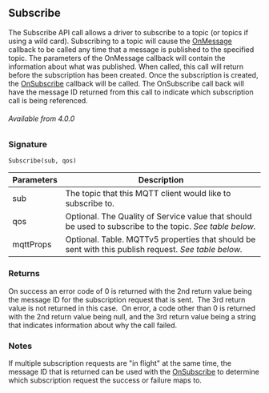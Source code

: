 ## Subscribe

The Subscribe API call allows a driver to subscribe to a topic (or topics if using a wild card).  Subscribing to a topic will cause the [OnMessage][1] callback to be called any time that a message is published to the specified topic.   The parameters of the OnMessage callback will contain the information about what was published.   When called, this call will return before the subscription has been created.   Once the subscription is created, the [OnSubscribe][2] callback will be called.   The OnSubscribe call back will have the message ID returned from this call to indicate which subscription call is being referenced.


###### Available from 4.0.0


### Signature

`Subscribe(sub, qos)`


| Parameters | Description                                                                                              |
| ---------- | -------------------------------------------------------------------------------------------------------- |
| sub        | The topic that this MQTT client would like to subscribe to.                                              |
| qos        | Optional. The Quality of Service value that should be used to subscribe to the topic. _See table below._ |
| mqttProps  | Optional. Table. MQTTv5 properties that should be sent with this publish request.  _See table below._    |


### Returns

On success an error code of 0 is returned with the 2nd return value being the message ID for the subscription request that is sent.  The 3rd return value is not returned in this case.  On error, a code other than 0 is returned with the 2nd return value being null, and the 3rd return value being a string that indicates information about why the call failed.

### Notes

If multiple subscription requests are "in flight" at the same time, the message ID that is returned can be used with the [OnSubscribe][3] to determine which subscription request the success or failure maps to.


[1]:	https://snap-one.github.io/docs-driverworks-api/#mqtt-interface-onmessagehandler
[2]:	https://snap-one.github.io/docs-driverworks-api/#mqtt-interface-onsubscribehandler
[3]:	https://snap-one.github.io/docs-driverworks-api-4.0.0-beta/#mqtt-lua-apis-onsubscribehandler